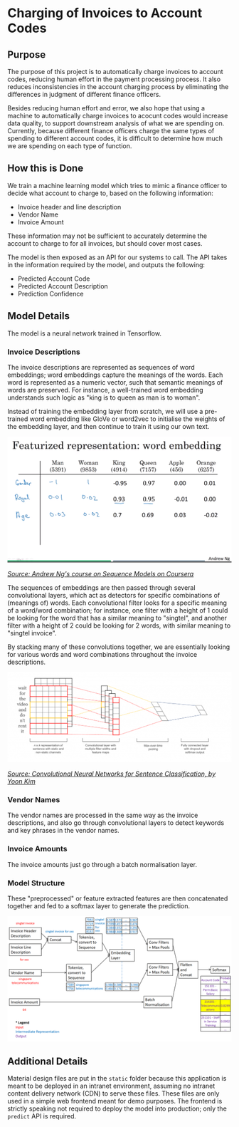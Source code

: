 # Charging of Invoices to Account Codes

## Purpose

The purpose of this project is to automatically charge invoices to account codes, reducing human effort in the payment processing process. It also reduces inconsistencies in the account charging process by eliminating the differences in judgment of different finance officers.

Besides reducing human effort and error, we also hope that using a machine to automatically charge invoices to acocunt codes would increase data quality, to support downstream analysis of what we are spending on. Currently, because different finance officers charge the same types of spending to different account codes, it is difficult to determine how much we are spending on each type of function.

## How this is Done

We train a machine learning model which tries to mimic a finance officer to decide what account to charge to, based on the following information:

- Invoice header and line description
- Vendor Name
- Invoice Amount

These information may not be sufficient to accurately determine the account to charge to for all invoices, but should cover most cases.

The model is then exposed as an API for our systems to call. The API takes in the information required by the model, and outputs the following:

- Predicted Account Code
- Predicted Account Description
- Prediction Confidence

## Model Details

The model is a neural network trained in Tensorflow. 

### Invoice Descriptions

The invoice descriptions are represented as sequences of word embeddings; word embeddings capture the meanings of the words. Each word is represented as a numeric vector, such that semantic meanings of words are preserved. For instance, a well-trained word embedding understands such logic as "king is to queen as man is to woman".

Instead of training the embedding layer from scratch, we will use a pre-trained word embedding like GloVe or word2vec to initialise the weights of the embedding layer, and then continue to train it using our own text.

![Word Embeddings](img/word-embedding.png?raw=true)

[_Source: Andrew Ng's course on Sequence Models on Coursera_](https://www.coursera.org/learn/nlp-sequence-models)

The sequences of embeddings are then passed through several convolutional layers, which act as detectors for specific combinations of (meanings of) words. Each convolutional filter looks for a specific meaning of a word/word combination; for instance, one filter with a height of 1 could be looking for the word that has a similar meaning to "singtel", and another filter with a height of 2 could be looking for 2 words, with similar meaning to "singtel invoice". 

By stacking many of these convolutions together, we are essentially looking for various words and word combinations throughout the invoice descriptions.

![Text Convolution](img/cnn-on-text.png?raw=true)

[_Source: Convolutional Neural Networks for Sentence Classification, by Yoon Kim_](https://arxiv.org/pdf/1408.5882.pdf)

### Vendor Names

The vendor names are processed in the same way as the invoice descriptions, and also go through convolutional layers to detect keywords and key phrases in the vendor names.

### Invoice Amounts

The invoice amounts just go through a batch normalisation layer.

### Model Structure

These "preprocessed" or feature extracted features are then concatenated together and fed to a softmax layer to generate the prediction.

![Model Structure](img/model-structure.png?raw=true)

## Additional Details

Material design files are put in the `static` folder because this application is meant to be deployed in an intranet environment, assuming no intranet content delivery network (CDN) to serve these files. These files are only used in a simple web frontend meant for demo purposes. The frontend is strictly speaking not required to deploy the model into production; only the `predict` API is required.